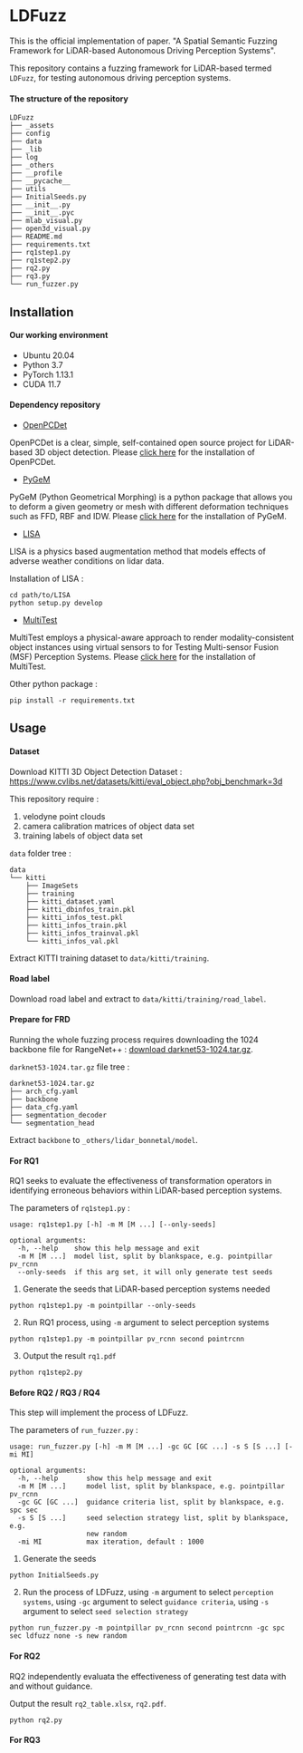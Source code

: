 LDFuzz
======

This is the official implementation of paper. "A Spatial Semantic Fuzzing Framework for LiDAR-based Autonomous Driving Perception Systems".

This repository contains a fuzzing framework for LiDAR-based termed `LDFuzz`, for testing autonomous driving perception systems.

#### The structure of the repository
```
LDFuzz
├── _assets
├── config
├── data
├── _lib
├── log
├── _others
├── __profile
├── __pycache__
├── utils
├── InitialSeeds.py
├── __init__.py
├── __init__.pyc
├── mlab_visual.py
├── open3d_visual.py
├── README.md
├── requirements.txt
├── rq1step1.py
├── rq1step2.py
├── rq2.py
├── rq3.py
└── run_fuzzer.py
```

## Installation

#### Our working environment
- Ubuntu 20.04
- Python 3.7
- PyTorch 1.13.1
- CUDA 11.7

#### Dependency repository
- [OpenPCDet](https://github.com/open-mmlab/OpenPCDet)

OpenPCDet is a clear, simple, self-contained open source project for LiDAR-based 3D object detection. Please [click here](https://github.com/open-mmlab/OpenPCDet/blob/master/docs/INSTALL.md) for the installation of OpenPCDet.

- [PyGeM](https://github.com/mathLab/PyGeM)

PyGeM (Python Geometrical Morphing) is a python package that allows you to deform a given geometry or mesh with different deformation techniques such as FFD, RBF and IDW. Please [click here](https://github.com/mathLab/PyGeM/blob/master/README.md#dependencies-and-installation) for the installation of PyGeM.

- [LISA](https://github.com/velatkilic/LISA)

LISA is a physics based augmentation method that models effects of adverse weather conditions on lidar data.

Installation of LISA :
```
cd path/to/LISA
python setup.py develop
```

- [MultiTest](https://github.com/MSFTest/MultiTest)

MultiTest employs a physical-aware approach to render modality-consistent object instances using virtual sensors to for Testing Multi-sensor Fusion (MSF) Perception Systems. Please [click here](https://github.com/MSFTest/MultiTest/blob/master/readme.md#installation) for the installation of MultiTest.

Other python package :
```
pip install -r requirements.txt
```

## Usage

#### Dataset
Download KITTI 3D Object Detection Dataset : https://www.cvlibs.net/datasets/kitti/eval_object.php?obj_benchmark=3d

This repository require :
1. velodyne point clouds
2. camera calibration matrices of object data set
3. training labels of object data set

`data` folder tree :
```
data
└── kitti
    ├── ImageSets
    ├── training
    ├── kitti_dataset.yaml
    ├── kitti_dbinfos_train.pkl
    ├── kitti_infos_test.pkl
    ├── kitti_infos_train.pkl
    ├── kitti_infos_trainval.pkl
    └── kitti_infos_val.pkl
```

Extract KITTI training dataset to `data/kitti/training`.

#### Road label

Download road label and extract to `data/kitti/training/road_label`.

#### Prepare for FRD

Running the whole fuzzing process requires downloading the 1024 backbone file for RangeNet++ : [download darknet53-1024.tar.gz](http://www.ipb.uni-bonn.de/html/projects/bonnetal/lidar/semantic/models/darknet53-1024.tar.gz).

`darknet53-1024.tar.gz` file tree :
```
darknet53-1024.tar.gz
├── arch_cfg.yaml
├── backbone
├── data_cfg.yaml
├── segmentation_decoder
└── segmentation_head
```

Extract `backbone` to `_others/lidar_bonnetal/model`.

#### For RQ1
RQ1 seeks to evaluate the effectiveness of transformation operators in identifying erroneous behaviors within LiDAR-based perception systems.

The parameters of `rq1step1.py` :
```
usage: rq1step1.py [-h] -m M [M ...] [--only-seeds]

optional arguments:
  -h, --help    show this help message and exit
  -m M [M ...]  model list, split by blankspace, e.g. pointpillar pv_rcnn
  --only-seeds  if this arg set, it will only generate test seeds
```

1. Generate the seeds that LiDAR-based perception systems needed
```
python rq1step1.py -m pointpillar --only-seeds
```

2. Run RQ1 process, using `-m` argument to select perception systems
```
python rq1step1.py -m pointpillar pv_rcnn second pointrcnn
```

3. Output the result `rq1.pdf`
```
python rq1step2.py
```

#### Before RQ2 / RQ3 / RQ4
This step will implement the process of LDFuzz.

The parameters of `run_fuzzer.py` :
```
usage: run_fuzzer.py [-h] -m M [M ...] -gc GC [GC ...] -s S [S ...] [-mi MI]

optional arguments:
  -h, --help       show this help message and exit
  -m M [M ...]     model list, split by blankspace, e.g. pointpillar pv_rcnn
  -gc GC [GC ...]  guidance criteria list, split by blankspace, e.g. spc sec
  -s S [S ...]     seed selection strategy list, split by blankspace, e.g.
                   new random
  -mi MI           max iteration, default : 1000
```

1. Generate the seeds
```
python InitialSeeds.py
```

2. Run the process of LDFuzz, using `-m` argument to select `perception systems`, using `-gc` argument to select `guidance criteria`, using `-s` argument to select `seed selection strategy`
```
python run_fuzzer.py -m pointpillar pv_rcnn second pointrcnn -gc spc sec ldfuzz none -s new random
```

#### For RQ2
RQ2 independently evaluata the effectiveness of generating test data with and without guidance.

Output the result `rq2_table.xlsx`, `rq2.pdf`.
```
python rq2.py
```

#### For RQ3
